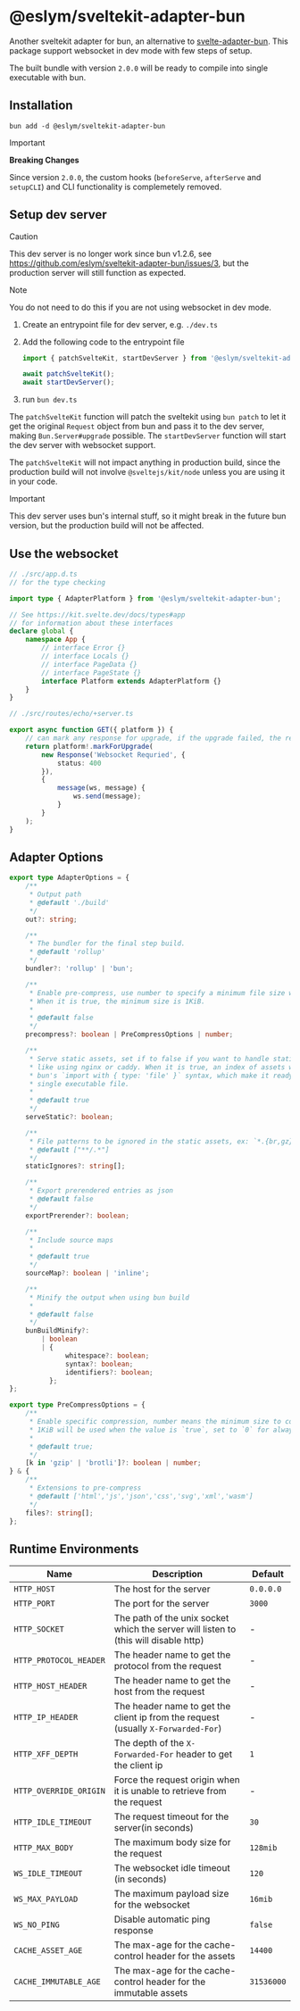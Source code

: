 # @eslym/sveltekit-adapter-bun

Another sveltekit adapter for bun, an alternative to [svelte-adapter-bun](https://github.com/gornostay25/svelte-adapter-bun). This package support websocket in dev mode with few steps of setup.

The built bundle with version `2.0.0` will be ready to compile into single executable with bun.

## Installation

```shell
bun add -d @eslym/sveltekit-adapter-bun
```

> [!IMPORTANT]  
> **Breaking Changes**
>
> Since version `2.0.0`, the custom hooks (`beforeServe`, `afterServe` and `setupCLI`) and CLI functionality is complemetely removed.

## Setup dev server

> [!CAUTION]
> This dev server is no longer work since bun v1.2.6, see https://github.com/eslym/sveltekit-adapter-bun/issues/3, but the production server will still function as expected.

> [!NOTE]  
> You do not need to do this if you are not using websocket in dev mode.

1. Create an entrypoint file for dev server, e.g. `./dev.ts`
2. Add the following code to the entrypoint file

    ```typescript
    import { patchSvelteKit, startDevServer } from '@eslym/sveltekit-adapter-bun';

    await patchSvelteKit();
    await startDevServer();
    ```

3. run `bun dev.ts`

The `patchSvelteKit` function will patch the sveltekit using `bun patch` to let it get the original `Request` object from bun and pass it to the dev server, making `Bun.Server#upgrade` possible. The `startDevServer` function will start the dev server with websocket support.

The `patchSvelteKit` will not impact anything in production build, since the production build will not involve `@sveltejs/kit/node` unless you are using it in your code.

> [!IMPORTANT]
> This dev server uses bun's internal stuff, so it might break in the future bun version, but the
> production build will not be affected.

## Use the websocket

```typescript
// ./src/app.d.ts
// for the type checking

import type { AdapterPlatform } from '@eslym/sveltekit-adapter-bun';

// See https://kit.svelte.dev/docs/types#app
// for information about these interfaces
declare global {
    namespace App {
        // interface Error {}
        // interface Locals {}
        // interface PageData {}
        // interface PageState {}
        interface Platform extends AdapterPlatform {}
    }
}
```

```typescript
// ./src/routes/echo/+server.ts

export async function GET({ platform }) {
    // can mark any response for upgrade, if the upgrade failed, the response will be sent as is
    return platform!.markForUpgrade(
        new Response('Websocket Requried', {
            status: 400
        }),
        {
            message(ws, message) {
                ws.send(message);
            }
        }
    );
}
```

## Adapter Options

```typescript
export type AdapterOptions = {
    /**
     * Output path
     * @default './build'
     */
    out?: string;

    /**
     * The bundler for the final step build.
     * @default 'rollup'
     */
    bundler?: 'rollup' | 'bun';

    /**
     * Enable pre-compress, use number to specify a minimum file size which will be compressed.
     * When it is true, the minimum size is 1KiB.
     *
     * @default false
     */
    precompress?: boolean | PreCompressOptions | number;

    /**
     * Serve static assets, set if to false if you want to handle static assets yourself
     * like using nginx or caddy. When it is true, an index of assets will build with
     * bun's `import with { type: 'file' }` syntax, which make it ready to bundle into
     * single executable file.
     *
     * @default true
     */
    serveStatic?: boolean;

    /**
     * File patterns to be ignored in the static assets, ex: `*.{br,gz}`
     * @default ["**​/.*"]
     */
    staticIgnores?: string[];

    /**
     * Export prerendered entries as json
     * @default false
     */
    exportPrerender?: boolean;

    /**
     * Include source maps
     *
     * @default true
     */
    sourceMap?: boolean | 'inline';

    /**
     * Minify the output when using bun build
     *
     * @default false
     */
    bunBuildMinify?:
        | boolean
        | {
              whitespace?: boolean;
              syntax?: boolean;
              identifiers?: boolean;
          };
};

export type PreCompressOptions = {
    /**
     * Enable specific compression, number means the minimum size to compress.
     * 1KiB will be used when the value is `true`, set to `0` for always compress.
     *
     * @default true;
     */
    [k in 'gzip' | 'brotli']?: boolean | number;
} & {
    /**
     * Extensions to pre-compress
     * @default ['html','js','json','css','svg','xml','wasm']
     */
    files?: string[];
};
```

## Runtime Environments

| Name                   | Description                                                                          | Default    |
| ---------------------- | ------------------------------------------------------------------------------------ | ---------- |
| `HTTP_HOST`            | The host for the server                                                              | `0.0.0.0`  |
| `HTTP_PORT`            | The port for the server                                                              | `3000`     |
| `HTTP_SOCKET`          | The path of the unix socket which the server will listen to (this will disable http) | -          |
| `HTTP_PROTOCOL_HEADER` | The header name to get the protocol from the request                                 | -          |
| `HTTP_HOST_HEADER`     | The header name to get the host from the request                                     | -          |
| `HTTP_IP_HEADER`       | The header name to get the client ip from the request (usually `X-Forwarded-For`)    | -          |
| `HTTP_XFF_DEPTH`       | The depth of the `X-Forwarded-For` header to get the client ip                       | `1`        |
| `HTTP_OVERRIDE_ORIGIN` | Force the request origin when it is unable to retrieve from the request              | -          |
| `HTTP_IDLE_TIMEOUT`    | The request timeout for the server(in seconds)                                       | `30`       |
| `HTTP_MAX_BODY`        | The maximum body size for the request                                                | `128mib`   |
| `WS_IDLE_TIMEOUT`      | The websocket idle timeout (in seconds)                                              | `120`      |
| `WS_MAX_PAYLOAD`       | The maximum payload size for the websocket                                           | `16mib`    |
| `WS_NO_PING`           | Disable automatic ping response                                                      | `false`    |
| `CACHE_ASSET_AGE`      | The max-age for the cache-control header for the assets                              | `14400`    |
| `CACHE_IMMUTABLE_AGE`  | The max-age for the cache-control header for the immutable assets                    | `31536000` |
